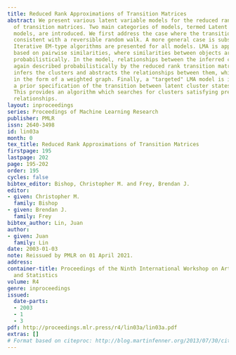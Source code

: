 ```yaml
---
title: Reduced Rank Approximations of Transition Matrices
abstract: We present various latent variable models for the reduced rank approximation
  of transition matrices. Two main categories of models, termed Latent Markov Analysis(LMA)
  models, are introduced. We first address the case where the transition matrix is
  consistent with a reversible random walk. A more general case is subsequently addressed.
  Iterative EM-type algorithms are presented for all models. LMA is applied to clustering
  based on pairwise similarities, where similarities between objects are described
  probabilistically. In the model, relationships between the inferred clusters are
  again described probabilistically by the reduced rank transition matrix. LMA simultaneously
  infers the clusters and abstracts the relationships between them, which can be represented
  in the form of a weighted graph. Finally, a "targeted" LMA model is introduced where
  a prior specification of the transition between latent cluster states is incorporated.
  This provides an algorithm which searches for clusters satisfying pre-specified
  relationships.
layout: inproceedings
series: Proceedings of Machine Learning Research
publisher: PMLR
issn: 2640-3498
id: lin03a
month: 0
tex_title: Reduced Rank Approximations of Transition Matrices
firstpage: 195
lastpage: 202
page: 195-202
order: 195
cycles: false
bibtex_editor: Bishop, Christopher M. and Frey, Brendan J.
editor:
- given: Christopher M.
  family: Bishop
- given: Brendan J.
  family: Frey
bibtex_author: Lin, Juan
author:
- given: Juan
  family: Lin
date: 2003-01-03
note: Reissued by PMLR on 01 April 2021.
address:
container-title: Proceedings of the Ninth International Workshop on Artificial Intelligence
  and Statistics
volume: R4
genre: inproceedings
issued:
  date-parts:
  - 2003
  - 1
  - 3
pdf: http://proceedings.mlr.press/r4/lin03a/lin03a.pdf
extras: []
# Format based on citeproc: http://blog.martinfenner.org/2013/07/30/citeproc-yaml-for-bibliographies/
---
```

